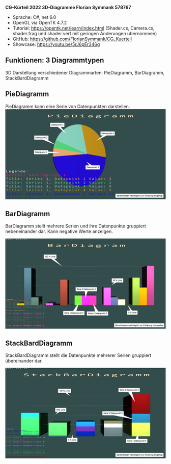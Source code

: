 **CG-Kürteil 2022 3D-Diagramme Florian Symmank 578767**

- Sprache: C#, net 6.0  
- OpenGL via OpenTK 4.7.2
- Tutorial: https://opentk.net/learn/index.html (Shader.cs, Camera.cs, shader.frag und shader.vert mit geringen Änderungen übernommen)
- GitHub: https://github.com/FlorianSymmank/CG_Kuerteil
- Showcase: https://youtu.be/5rJ6pEr346g

## Funktionen: 3 Diagrammtypen  
3D Darstellung verschiedener Diagrammarten: PieDiagramm, BarDiagramm, StackBardDiagramm

## PieDiagramm  
PieDiagramm kann eine Serie von Datenpunkten darstellen.
![](PieDiagramm.png)

## BarDiagramm
BarDiagramm stellt mehrere Serien und ihre Datenpunkte gruppiert nebeneinander dar. Kann negative Werte anzeigen.

![](BarDiagramm.png)

## StackBardDiagramm
StackBardDiagramm stellt die Datenpunkte mehrerer Serien gruppiert übereinander dar.

![](StackBarDiagramm.png)
